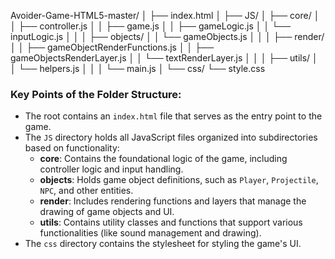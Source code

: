 


Avoider-Game-HTML5-master/
│
├── index.html
│
├── JS/
│   ├── core/
│   │   ├── controller.js
│   │   ├── game.js
│   │   ├── gameLogic.js
│   │   └── inputLogic.js
│   │
│   ├── objects/
│   │   └── gameObjects.js
│   │
│   ├── render/
│   │   ├── gameObjectRenderFunctions.js
│   │   ├── gameObjectsRenderLayer.js
│   │   └── textRenderLayer.js
│   │
│   ├── utils/
│   │   └── helpers.js
│   │
│   └── main.js
│
└── css/
    └── style.css


 ### Key Points of the Folder Structure:
- The root contains an `index.html` file that serves as the entry point to the game.
- The `JS` directory holds all JavaScript files organized into subdirectories based on functionality:
  - **core**: Contains the foundational logic of the game, including controller logic and input handling.
  - **objects**: Holds game object definitions, such as `Player`, `Projectile`, `NPC`, and other entities.
  - **render**: Includes rendering functions and layers that manage the drawing of game objects and UI.
  - **utils**: Contains utility classes and functions that support various functionalities (like sound management and drawing).
- The `css` directory contains the stylesheet for styling the game's UI.
   
